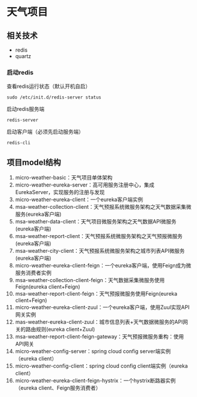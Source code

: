 # 天气项目

## 相关技术
<ul>
    <li>redis</li>
    <li>quartz</li>
</ul>

### 启动redis
查看redis运行状态（默认开机自启）
```text
sudo /etc/init.d/redis-server status
```
启动redis服务端
```text
redis-server
```
启动客户端（必须先启动服务端）
```text
redis-cli
```

## 项目model结构
<ol>
    <li>micro-weather-basic：天气项目单体架构</li>
    <li>micro-weather-eureka-server：高可用服务注册中心，集成EurekaServer，实现服务的注册与发现</li>
    <li>micro-weather-eureka-client：一个eureka客户端实例</li>
    <li>msa-weather-collection-client：天气预报系统微服务架构之天气数据采集微服务(eureka客户端)</li>
    <li>msa-weather-data-client：天气项目微服务架构之天气数据API微服务(eureka客户端)</li>
    <li>msa-weather-report-client：天气预报系统微服务架构之天气预报微服务(eureka客户端)</li>
    <li>msa-weather-city-client：天气预报系统微服务架构之城市列表API微服务(eureka客户端)</li>
    <li>micro-weather-eureka-client-feign：一个eureka客户端，使用Feign成为微服务消费者实例</li>
    <li>msa-weather-collection-client-feign：天气数据采集微服务使用Feign(eureka client+Feign)</li>
    <li>msa-weather-report-client-feign：天气预报微服务使用Feign(eureka client+Feign)</li>
    <li>micro-weather-eureka-client-zuul：一个eureka客户端，使用Zuul实现API网关实例</li>
    <li>mas-weather-eureka-client-zuul：城市信息列表+天气数据微服务的API网关的路由规则(eureka client+Zuul)</li>
    <li>msa-weather-report-client-feign-gateway：天气预报微服务重构：使用API网关</li>
    <li>micro-weather-config-server：spring cloud config server端实例（eureka client）</li>
    <li>micro-weather-config-client：spring cloud config client端实例（eureka client）</li>
    <li>micro-weather-eureka-client-feign-hystrix：一个hystrix断路器实例（eureka client、Feign服务消费者）</li>
</ol>